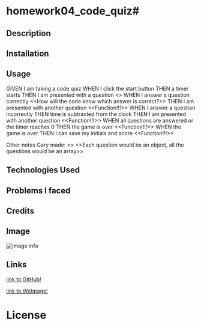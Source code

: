 # homework04_code_quiz# 


## Description


## Installation


## Usage
GIVEN I am taking a code quiz
WHEN I click the start button
    THEN a timer starts 
    THEN I am presented with a question <<How does this happen>>
WHEN I answer a question correctly <<How will the code know which answer is correct?>>
    THEN I am presented with another question <<Function!!!>>
WHEN I answer a question incorrectly
    THEN time is subtracted from the clock
    THEN I am presented with another question <<Function!!!>>
WHEN all questions are answered or the timer reaches 0
    THEN the game is over <<Function!!!>>
WHEN the game is over
    THEN I can save my initials and score <<Function!!!>>


Other notes Gary made:
<<Maybe there is anttribute that you can add to the correct answer>>
<<Each question would be an object, all the questions would be an array>>


## Technologies Used



## Problems I faced



## Credits



## Image
![image info](./assets/images/homework03_screengrab.png)

## Links
[link to GitHub!](https://github.com/ryanwit/homework03_password_generator)

[link to Webpage!](https://ryanwit.github.io/homework03_password_generator/)


# License